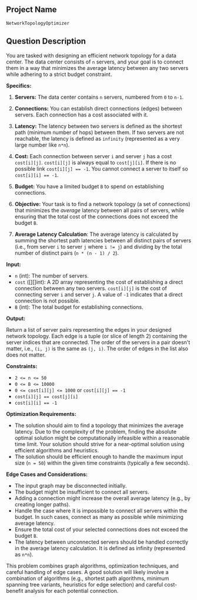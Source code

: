 ## Project Name

`NetworkTopologyOptimizer`

## Question Description

You are tasked with designing an efficient network topology for a data center. The data center consists of `n` servers, and your goal is to connect them in a way that minimizes the average latency between any two servers while adhering to a strict budget constraint.

**Specifics:**

1.  **Servers:** The data center contains `n` servers, numbered from `0` to `n-1`.

2.  **Connections:** You can establish direct connections (edges) between servers. Each connection has a cost associated with it.

3.  **Latency:** The latency between two servers is defined as the shortest path (minimum number of hops) between them. If two servers are not reachable, the latency is defined as `infinity` (represented as a very large number like `n*n`).

4.  **Cost:**  Each connection between server `i` and server `j` has a cost `cost[i][j]`.  `cost[i][j]` is always equal to `cost[j][i]`. If there is no possible link `cost[i][j] == -1`. You cannot connect a server to itself so `cost[i][i] == -1`.

5.  **Budget:** You have a limited budget `B` to spend on establishing connections.

6.  **Objective:** Your task is to find a network topology (a set of connections) that minimizes the *average* latency between all pairs of servers, while ensuring that the total cost of the connections does not exceed the budget `B`.

7.  **Average Latency Calculation**: The average latency is calculated by summing the shortest path latencies between all distinct pairs of servers (i.e., from server `i` to server `j` where `i != j`) and dividing by the total number of distinct pairs (`n * (n - 1) / 2`).

**Input:**

*   `n` (int): The number of servers.
*   `cost` (\[][]int): A 2D array representing the cost of establishing a direct connection between any two servers. `cost[i][j]` is the cost of connecting server `i` and server `j`. A value of `-1` indicates that a direct connection is not possible.
*   `B` (int): The total budget for establishing connections.

**Output:**

Return a list of server pairs representing the edges in your designed network topology.
Each edge is a tuple (or slice of length 2) containing the server indices that are connected.
The order of the servers in a pair doesn't matter, i.e., `(i, j)` is the same as `(j, i)`. The order of edges in the list also does not matter.

**Constraints:**

*   `2 <= n <= 50`
*   `0 <= B <= 10000`
*   `0 <= cost[i][j] <= 1000` or `cost[i][j] == -1`
*   `cost[i][j] == cost[j][i]`
*   `cost[i][i] == -1`

**Optimization Requirements:**

*   The solution should aim to find a topology that minimizes the average latency. Due to the complexity of the problem, finding the absolute optimal solution might be computationally infeasible within a reasonable time limit. Your solution should strive for a near-optimal solution using efficient algorithms and heuristics.
*   The solution should be efficient enough to handle the maximum input size (`n = 50`) within the given time constraints (typically a few seconds).

**Edge Cases and Considerations:**

*   The input graph may be disconnected initially.
*   The budget might be insufficient to connect all servers.
*   Adding a connection might increase the overall average latency (e.g., by creating longer paths).
*   Handle the case where it is impossible to connect all servers within the budget. In such cases, connect as many as possible while minimizing average latency.
*   Ensure the total cost of your selected connections does not exceed the budget `B`.
*   The latency between unconnected servers should be handled correctly in the average latency calculation. It is defined as infinity (represented as `n*n`).

This problem combines graph algorithms, optimization techniques, and careful handling of edge cases. A good solution will likely involve a combination of algorithms (e.g., shortest path algorithms, minimum spanning tree variants, heuristics for edge selection) and careful cost-benefit analysis for each potential connection.
